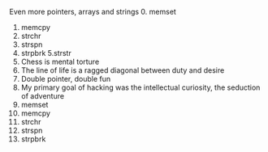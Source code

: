 Even more pointers, arrays and strings
0. memset
1. memcpy
2. strchr
3. strspn
4. strpbrk
5.strstr
6. Chess is mental torture
7. The line of life is a ragged diagonal between duty and desire
8. Double pointer, double fun
9. My primary goal of hacking was the intellectual curiosity, the seduction of adventure
0. memset
1. memcpy
2. strchr
3. strspn
4. strpbrk
